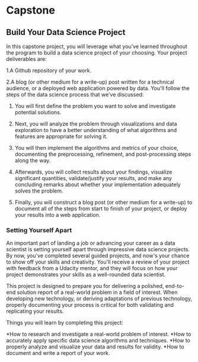 # Capstone

## Build Your Data Science Project
In this capstone project, you will leverage what you’ve learned throughout the program to build a data science project of your choosing. Your project deliverables are:

1.A Github repository of your work.

2.A blog (or other medium for a write-up) post written for a technical audience, or a deployed web application powered by data.
You'll follow the steps of the data science process that we've discussed:

1. You will first define the problem you want to solve and investigate potential solutions.

2. Next, you will analyze the problem through visualizations and data exploration to have a better understanding of what algorithms and features are appropriate for solving it.

3. You will then implement the algorithms and metrics of your choice, documenting the preprocessing, refinement, and post-processing steps along the way.

4. Afterwards, you will collect results about your findings, visualize significant quantities, validate/justify your results, and make any concluding remarks about whether your implementation adequately solves the problem.

5. Finally, you will construct a blog post (or other medium for a write-up) to document all of the steps from start to finish of your project, or deploy your results into a web application.

### Setting Yourself Apart
An important part of landing a job or advancing your career as a data scientist is setting yourself apart through impressive data science projects. By now, you've completed several guided projects, and now's your chance to show off your skills and creativity. You'll receive a review of your project with feedback from a Udacity mentor, and they will focus on how your project demonstrates your skills as a well-rounded data scientist.

This project is designed to prepare you for delivering a polished, end-to-end solution report of a real-world problem in a field of interest. When developing new technology, or deriving adaptations of previous technology, properly documenting your process is critical for both validating and replicating your results.

Things you will learn by completing this project:

*How to research and investigate a real-world problem of interest.
*How to accurately apply specific data science algorithms and techniques.
*How to properly analyze and visualize your data and results for validity.
*How to document and write a report of your work.
